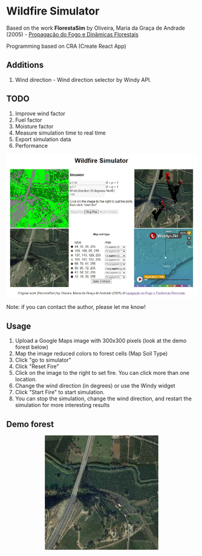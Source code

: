 # Wildfire Simulator

Based on the work **FlorestaSim** by Oliveira, Maria da Graça de Andrade (2005) - [Propagação do Fogo e Dinâmicas Florestais](https://hdl.handle.net/10216/11652)

Programming based on CRA (Create React App)

## Additions
1. Wind direction - Wind direction selector by Windy API.

## TODO
1. Improve wind factor
2. Fuel factor
3. Moisture factor
4. Measure simulation time to real time
5. Export simulation data
6. Performance

<p align="center">
    <img width="800" src="/public/screenshot.jpg" alt="Screenshot" />
</p>

Note: if you can contact the author, please let me know!

## Usage

1. Upload a Google Maps image with 300x300 pixels (look at the demo forest below)
2. Map the image reduced colors to forest cells (Map Soil Type)
3. Click "go to simulator"
4. Click "Reset Fire"
5. Click on the image to the right to set fire. You can click more than one location.
6. Change the wind direction (in degrees) or use the Windy widget
7. Click "Start Fire" to start simulation.
8. You can stop the simulation, change the wind direction, and restart the simulation for more interesting results

## Demo forest

<p align="center">
    <img width="300" src="/public/demo-forest.jpg" alt="Demo forest from Google Maps images" />
</p>
